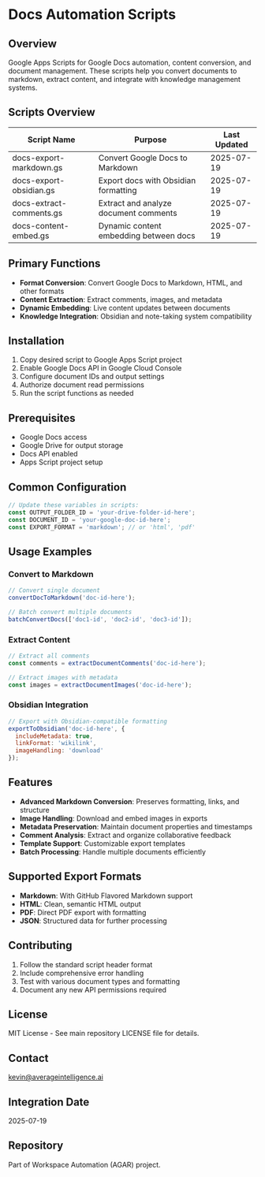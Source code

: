 # Docs Automation Scripts

## Overview
Google Apps Scripts for Google Docs automation, content conversion, and document management. These scripts help you convert documents to markdown, extract content, and integrate with knowledge management systems.

## Scripts Overview
| Script Name | Purpose | Last Updated |
|-------------|---------|--------------|
| docs-export-markdown.gs | Convert Google Docs to Markdown | 2025-07-19 |
| docs-export-obsidian.gs | Export docs with Obsidian formatting | 2025-07-19 |
| docs-extract-comments.gs | Extract and analyze document comments | 2025-07-19 |
| docs-content-embed.gs | Dynamic content embedding between docs | 2025-07-19 |

## Primary Functions
- **Format Conversion**: Convert Google Docs to Markdown, HTML, and other formats
- **Content Extraction**: Extract comments, images, and metadata
- **Dynamic Embedding**: Live content updates between documents
- **Knowledge Integration**: Obsidian and note-taking system compatibility

## Installation
1. Copy desired script to Google Apps Script project
2. Enable Google Docs API in Google Cloud Console
3. Configure document IDs and output settings
4. Authorize document read permissions
5. Run the script functions as needed

## Prerequisites
- Google Docs access
- Google Drive for output storage
- Docs API enabled
- Apps Script project setup

## Common Configuration
```javascript
// Update these variables in scripts:
const OUTPUT_FOLDER_ID = 'your-drive-folder-id-here';
const DOCUMENT_ID = 'your-google-doc-id-here';
const EXPORT_FORMAT = 'markdown'; // or 'html', 'pdf'
```

## Usage Examples

### Convert to Markdown
```javascript
// Convert single document
convertDocToMarkdown('doc-id-here');

// Batch convert multiple documents
batchConvertDocs(['doc1-id', 'doc2-id', 'doc3-id']);
```

### Extract Content
```javascript
// Extract all comments
const comments = extractDocumentComments('doc-id-here');

// Extract images with metadata
const images = extractDocumentImages('doc-id-here');
```

### Obsidian Integration
```javascript
// Export with Obsidian-compatible formatting
exportToObsidian('doc-id-here', {
  includeMetadata: true,
  linkFormat: 'wikilink',
  imageHandling: 'download'
});
```

## Features
- **Advanced Markdown Conversion**: Preserves formatting, links, and structure
- **Image Handling**: Download and embed images in exports
- **Metadata Preservation**: Maintain document properties and timestamps
- **Comment Analysis**: Extract and organize collaborative feedback
- **Template Support**: Customizable export templates
- **Batch Processing**: Handle multiple documents efficiently

## Supported Export Formats
- **Markdown**: With GitHub Flavored Markdown support
- **HTML**: Clean, semantic HTML output
- **PDF**: Direct PDF export with formatting
- **JSON**: Structured data for further processing

## Contributing
1. Follow the standard script header format
2. Include comprehensive error handling
3. Test with various document types and formatting
4. Document any new API permissions required

## License
MIT License - See main repository LICENSE file for details.

## Contact
kevin@averageintelligence.ai

## Integration Date
2025-07-19

## Repository
Part of Workspace Automation (AGAR) project.
